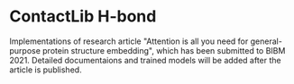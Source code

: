 # ContactLib H-bond

Implementations of research article "Attention is all you need for general-purpose protein structure embedding", which has been submitted to BIBM 2021. Detailed documentaions and trained models will be added after the article is published.
